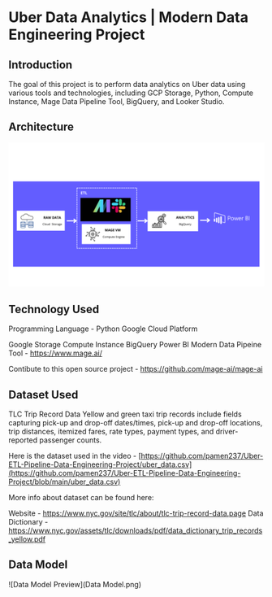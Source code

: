 # Uber Data Analytics | Modern Data Engineering Project

## Introduction

The goal of this project is to perform data analytics on Uber data using various tools and technologies, including GCP Storage, Python, Compute Instance, Mage Data Pipeline Tool, BigQuery, and Looker Studio.

## Architecture
![Process Preview](Process.png)  

## Technology Used
Programming Language - Python
Google Cloud Platform

Google Storage
Compute Instance
BigQuery
Power BI
Modern Data Pipeine Tool - https://www.mage.ai/

Contibute to this open source project - https://github.com/mage-ai/mage-ai

## Dataset Used
TLC Trip Record Data Yellow and green taxi trip records include fields capturing pick-up and drop-off dates/times, pick-up and drop-off locations, trip distances, itemized fares, rate types, payment types, and driver-reported passenger counts.

Here is the dataset used in the video - [https://github.com/pamen237/Uber-ETL-Pipeline-Data-Engineering-Project/uber_data.csv](https://github.com/pamen237/Uber-ETL-Pipeline-Data-Engineering-Project/blob/main/uber_data.csv)

More info about dataset can be found here:

Website - https://www.nyc.gov/site/tlc/about/tlc-trip-record-data.page
Data Dictionary - https://www.nyc.gov/assets/tlc/downloads/pdf/data_dictionary_trip_records_yellow.pdf

## Data Model
![Data Model Preview](Data Model.png)  


